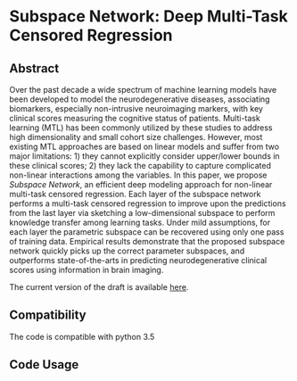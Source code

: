# Subspace Network: Deep Multi-Task Censored Regression

## Abstract
Over the past decade a wide spectrum of machine learning models have been 
developed to model the neurodegenerative diseases, associating biomarkers, especially
non-intrusive neuroimaging markers, with key clinical scores measuring
the cognitive status of patients. Multi-task learning (MTL) has been commonly utilized by these studies to address high dimensionality and small cohort size challenges. However, most existing MTL 
approaches are based on linear models and suffer from two major limitations: 1) they cannot
explicitly consider upper/lower bounds in these clinical scores; 2) they lack the capability to capture complicated non-linear interactions among the variables. In this paper, we propose *Subspace Network*, an efficient
deep modeling approach for non-linear multi-task censored regression. Each
layer of the subspace network performs a multi-task censored regression to
improve upon the predictions from the last layer via sketching a 
low-dimensional subspace to perform knowledge transfer among learning tasks. Under mild assumptions, for each layer the parametric
subspace can be recovered using only one pass of training data. Empirical results demonstrate that the proposed subspace network quickly picks up 
the correct parameter subspaces, and outperforms state-of-the-arts in predicting 
neurodegenerative clinical scores using information in brain imaging. 

The current version of the draft is available [here](https://arxiv.org/abs/1802.06516). 

## Compatibility
The code is compatible with python 3.5

## Code Usage
